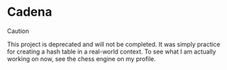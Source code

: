 # Cadena    

> [!CAUTION]
> This project is deprecated and will not be completed. It was simply practice for creating a hash table in a real-world context.
> To see what I am actually working on now, see the chess engine on my profile.
